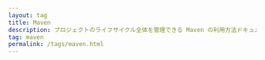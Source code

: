 ```yaml
---
layout: tag
title: Maven
description: プロジェクトのライフサイクル全体を管理できる Maven の利用方法ドキュメントです。Maven は Project Object Model (POM) に基づき、プロジェクトのビルド、テスト、ドキュメンテーション、成果物の配備が出来ます。
tag: maven
permalink: /tags/maven.html
---
```

